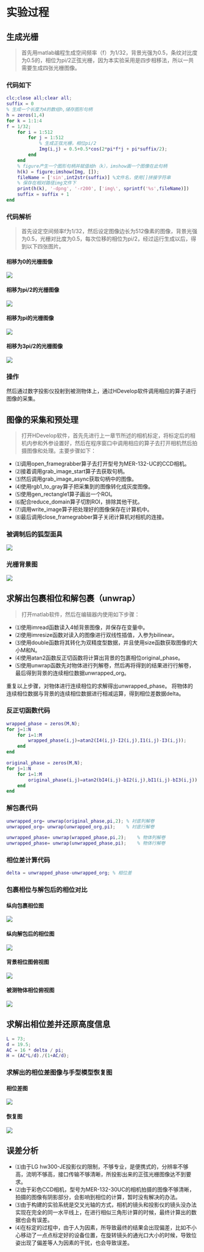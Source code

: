 # 实验过程

## 生成光栅

> 首先用matlab编程生成空间频率（f）为1/32，背景光强为0.5，条纹对比度为0.5的，相位为pi/2正弦光栅，因为本实验采用是四步相移法，所以一共需要生成四张光栅图像。

### 代码如下

```matlab
clc;close all;clear all;
suffix = 0
% 生成一个长度为4的数组h,储存图形句柄
h = zeros(1,4) 
for k = 1:1:4
f = 1/32;
    for i = 1:512
        for j = 1:512
            % 生成正弦光栅，相位pi/2
            Img(i,j) = 0.5+0.5*cos(2*pi*f*j + pi*suffix/2);
        end
    end
    % figure产生一个图形句柄并赋值给h（k），imshow画一个图像在此句柄
    h(k) = figure;imshow(Img, []);
    fileName = ['sin',int2str(suffix)] %文件名，使用[]拼接字符串
    % 保存在相对路径img文件下
    print(h(k), '-dpng', '-r200', ['img\', sprintf('%s',fileName)])
    suffix = suffix + 1
end
```

### 代码解析

> 首先设定空间频率f为1/32，然后设定图像边长为512像素的图像，背景光强为0.5，光栅对比度为0.5，每次位移的相位为pi/2，经过运行生成以后，得到以下四张图片。

#### 相移为0的光栅图像

![](./images/4-3.png)

#### 相移为pi/2的光栅图像

![](./images/4-4.png)

#### 相移为pi的光栅图像

![](./images/4-5.png)

#### 相移为3pi/2的光栅图像

![](./images/4-6.png)

### 操作

然后通过数字投影仪投射到被测物体上，通过HDevelop软件调用相应的算子进行图像的采集。


## 图像的采集和预处理

> 打开HDevelop软件，首先先进行上一章节所述的相机标定，将标定后的相机内参和外参设置好，然后在程序窗口中调用相应的算子去打开相机然后拍摄图像和处理。主要步骤如下：

- ⑴调用open_framegrabber算子去打开型号为MER-132-UC的CCD相机。
- ⑵接着调用grab_image_start算子去获取句柄。
- ⑶然后调用grab_image_async获取句柄中的图像。
- ⑷使用rgb1_to_gray算子把采集到的图像转化成灰度图像。
- ⑸使用gen_rectangle1算子画出一个ROI。
- ⑹配合reduce_domain算子切割ROI，排除其他干扰。
- ⑺调用write_image算子把处理好的图像保存在计算机中。
- ⑻最后调用close_framegrabber算子关闭计算机对相机的连接。

### 被调制后的狐型面具

![](./images/4-7.png)

### 光栅背景图

![](./images/4-8.png)

## 求解出包裹相位和解包裹（unwrap）

> 打开matlab软件，然后在编辑器内使用如下步骤：

- ⑴使用imread函数读入4帧背景图像，并保存在变量中。
- ⑵使用imresize函数对读入的图像进行双线性插值，入参为bilinear。
- ⑶使用double函数将其转化为双精度型数据，并且使用size函数获取图像的大小M和N。
- ⑷使用atan2函数反正切函数将计算出背景的包裹相位original_phase。
- ⑸使用unwrap函数先对物体进行列解卷，然后再将得到的结果进行行解卷，最后得到背景的连续相位数据unwrapped_org。

重复以上步骤，对物体进行连续相位的求解得出unwrapped_phase。
将物体的连续相位数据与背景的连续相位数据进行相减运算，得到相位差数据delta。

### 反正切函数代码

```matlab
wrapped_phase = zeros(M,N);
for j=1:N
    for i=1:M
        wrapped_phase(i,j)=atan2(I4(i,j)-I2(i,j),I1(i,j)-I3(i,j));   
    end
end

original_phase = zeros(M,N);
for j=1:N
    for i=1:M
        original_phase(i,j)=atan2(bI4(i,j)-bI2(i,j),bI1(i,j)-bI3(i,j));   
    end
end
```

### 解包裹代码

```matlab
unwrapped_org= unwrap(original_phase,pi,2); % 衬底列解卷
unwrapped_org= unwrap(unwrapped_org,pi);    % 衬底行解卷

unwrapped_phase= unwrap(wrapped_phase,pi,2);    % 物体列解卷
unwrapped_phase= unwrap(unwrapped_phase,pi);    % 物体行解卷
```

### 相位差计算代码

```matlab
delta = unwrapped_phase-unwrapped_org; % 相位差
```

### 包裹相位与解包后的相位对比

#### 纵向包裹相位图

![](./images/4-9.png)

#### 纵向解包后的相位图

![](./images/4-10.png)

#### 背景相位图俯视图

![](./images/4-11.png)

#### 被测物体相位俯视图

![](./images/4-12.png)


## 求解出相位差并还原高度信息

```matlab
L = 73;
d = 19.5;
AC = 16 * delta / pi;
H = (AC*L/d)./(1+AC/d);
```

### 求解出的相位差图像与手型模型恢复图

#### 相位差图

![](./images/4-13.png)

#### 恢复图

![](./images/4-14.png)



## 误差分析

- ⑴由于LG hw300-JE投影仪的限制，不够专业，是便携式的，分辨率不够高，流明不够高，接口传输不够清晰，所投影出来的正弦光栅图像达不到要求。
- ⑵由于彩色CCD相机，型号为MER-132-30UC的相机拍摄的图像不够清晰，拍摄的图像有阴影部分，会影响到相位的计算，暂时没有解决的办法。
- ⑶由于构建的实验系统是交叉光轴的方式，相机的镜头和投影仪的镜头没办法实现在完全的同一水平线上，在进行相似三角形计算的时候，最终计算出的数据也会有误差。
- ⑷在标定的过程中，由于人为因素，所导致最终的结果会出现偏差，比如不小心移动了一点点标定好的设备位置，在旋转镜头的通光口大小的时候，导致位姿出现了偏差等人为因素的干扰，也会导致误差。